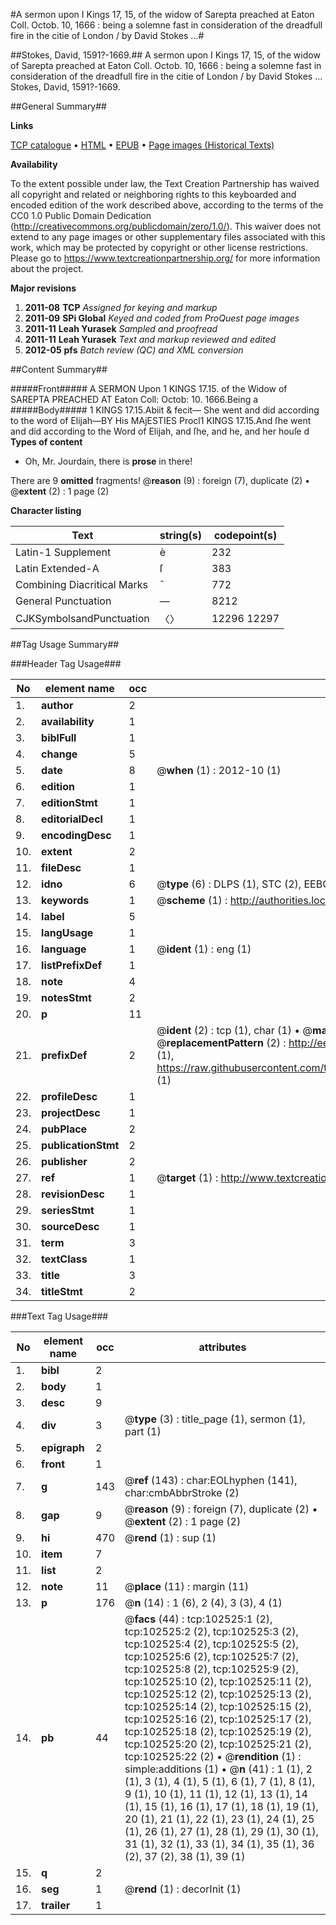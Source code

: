 #A sermon upon I Kings 17, 15, of the widow of Sarepta preached at Eaton Coll. Octob. 10, 1666 : being a solemne fast in consideration of the dreadfull fire in the citie of London / by David Stokes ...#

##Stokes, David, 1591?-1669.##
A sermon upon I Kings 17, 15, of the widow of Sarepta preached at Eaton Coll. Octob. 10, 1666 : being a solemne fast in consideration of the dreadfull fire in the citie of London / by David Stokes ...
Stokes, David, 1591?-1669.

##General Summary##

**Links**

[TCP catalogue](http://www.ota.ox.ac.uk/tcp/)  • 
[HTML](http://tei.it.ox.ac.uk/tcp/Texts-HTML/free/A61/A61669.html)  • 
[EPUB](http://tei.it.ox.ac.uk/tcp/Texts-EPUB/free/A61/A61669.epub) • 
[Page images (Historical Texts)](https://historicaltexts.jisc.ac.uk/eebo-14524304e)

**Availability**

To the extent possible under law, the Text Creation Partnership has waived all copyright and related or neighboring rights to this keyboarded and encoded edition of the work described above, according to the terms of the CC0 1.0 Public Domain Dedication (http://creativecommons.org/publicdomain/zero/1.0/). This waiver does not extend to any page images or other supplementary files associated with this work, which may be protected by copyright or other license restrictions. Please go to https://www.textcreationpartnership.org/ for more information about the project.

**Major revisions**

1. __2011-08__ __TCP__ *Assigned for keying and markup*
1. __2011-09__ __SPi Global__ *Keyed and coded from ProQuest page images*
1. __2011-11__ __Leah Yurasek__ *Sampled and proofread*
1. __2011-11__ __Leah Yurasek__ *Text and markup reviewed and edited*
1. __2012-05__ __pfs__ *Batch review (QC) and XML conversion*

##Content Summary##

#####Front#####
A SERMON Upon 1 KINGS 17.15. of the Widow of SAREPTA PREACHED AT Eaton Coll: Octob: 10. 1666.Being a
#####Body#####
1 KINGS 17.15.Abiit & fecit— She went and did according to the word of Elijah—BY His MAjESTIES Procl1 KINGS 17.15.And ſhe went and did according to the Word of Elijah, and ſhe, and he, and her houſe d
**Types of content**

  * Oh, Mr. Jourdain, there is **prose** in there!

There are 9 **omitted** fragments! 
 @__reason__ (9) : foreign (7), duplicate (2)  •  @__extent__ (2) : 1 page (2)

**Character listing**


|Text|string(s)|codepoint(s)|
|---|---|---|
|Latin-1 Supplement|è|232|
|Latin Extended-A|ſ|383|
|Combining             Diacritical Marks|̄|772|
|General Punctuation|—|8212|
|CJKSymbolsandPunctuation|〈〉|12296 12297|

##Tag Usage Summary##

###Header Tag Usage###

|No|element name|occ|attributes|
|---|---|---|---|
|1.|__author__|2||
|2.|__availability__|1||
|3.|__biblFull__|1||
|4.|__change__|5||
|5.|__date__|8| @__when__ (1) : 2012-10 (1)|
|6.|__edition__|1||
|7.|__editionStmt__|1||
|8.|__editorialDecl__|1||
|9.|__encodingDesc__|1||
|10.|__extent__|2||
|11.|__fileDesc__|1||
|12.|__idno__|6| @__type__ (6) : DLPS (1), STC (2), EEBO-CITATION (1), OCLC (1), VID (1)|
|13.|__keywords__|1| @__scheme__ (1) : http://authorities.loc.gov/ (1)|
|14.|__label__|5||
|15.|__langUsage__|1||
|16.|__language__|1| @__ident__ (1) : eng (1)|
|17.|__listPrefixDef__|1||
|18.|__note__|4||
|19.|__notesStmt__|2||
|20.|__p__|11||
|21.|__prefixDef__|2| @__ident__ (2) : tcp (1), char (1)  •  @__matchPattern__ (2) : ([0-9\-]+):([0-9IVX]+) (1), (.+) (1)  •  @__replacementPattern__ (2) : http://eebo.chadwyck.com/downloadtiff?vid=$1&page=$2 (1), https://raw.githubusercontent.com/textcreationpartnership/Texts/master/tcpchars.xml#$1 (1)|
|22.|__profileDesc__|1||
|23.|__projectDesc__|1||
|24.|__pubPlace__|2||
|25.|__publicationStmt__|2||
|26.|__publisher__|2||
|27.|__ref__|1| @__target__ (1) : http://www.textcreationpartnership.org/docs/. (1)|
|28.|__revisionDesc__|1||
|29.|__seriesStmt__|1||
|30.|__sourceDesc__|1||
|31.|__term__|3||
|32.|__textClass__|1||
|33.|__title__|3||
|34.|__titleStmt__|2||


###Text Tag Usage###

|No|element name|occ|attributes|
|---|---|---|---|
|1.|__bibl__|2||
|2.|__body__|1||
|3.|__desc__|9||
|4.|__div__|3| @__type__ (3) : title_page (1), sermon (1), part (1)|
|5.|__epigraph__|2||
|6.|__front__|1||
|7.|__g__|143| @__ref__ (143) : char:EOLhyphen (141), char:cmbAbbrStroke (2)|
|8.|__gap__|9| @__reason__ (9) : foreign (7), duplicate (2)  •  @__extent__ (2) : 1 page (2)|
|9.|__hi__|470| @__rend__ (1) : sup (1)|
|10.|__item__|7||
|11.|__list__|2||
|12.|__note__|11| @__place__ (11) : margin (11)|
|13.|__p__|176| @__n__ (14) : 1 (6), 2 (4), 3 (3), 4 (1)|
|14.|__pb__|44| @__facs__ (44) : tcp:102525:1 (2), tcp:102525:2 (2), tcp:102525:3 (2), tcp:102525:4 (2), tcp:102525:5 (2), tcp:102525:6 (2), tcp:102525:7 (2), tcp:102525:8 (2), tcp:102525:9 (2), tcp:102525:10 (2), tcp:102525:11 (2), tcp:102525:12 (2), tcp:102525:13 (2), tcp:102525:14 (2), tcp:102525:15 (2), tcp:102525:16 (2), tcp:102525:17 (2), tcp:102525:18 (2), tcp:102525:19 (2), tcp:102525:20 (2), tcp:102525:21 (2), tcp:102525:22 (2)  •  @__rendition__ (1) : simple:additions (1)  •  @__n__ (41) : 1 (1), 2 (1), 3 (1), 4 (1), 5 (1), 6 (1), 7 (1), 8 (1), 9 (1), 10 (1), 11 (1), 12 (1), 13 (1), 14 (1), 15 (1), 16 (1), 17 (1), 18 (1), 19 (1), 20 (1), 21 (1), 22 (1), 23 (1), 24 (1), 25 (1), 26 (1), 27 (1), 28 (1), 29 (1), 30 (1), 31 (1), 32 (1), 33 (1), 34 (1), 35 (1), 36 (2), 37 (2), 38 (1), 39 (1)|
|15.|__q__|2||
|16.|__seg__|1| @__rend__ (1) : decorInit (1)|
|17.|__trailer__|1||
